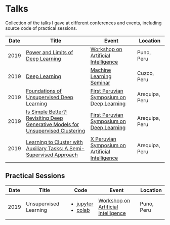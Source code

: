 # Talks
Collection of the talks I gave at different conferences and events, including source code of practical sessions.


Date  | Title | Event | Location |
------------- | ------------- | ------------- | ------------- |
2019  | [Power and Limits of Deep Learning](https://drive.google.com/open?id=14I7VSkDa2_dg651_RU8E5OEQe2hLmLGv) | [Workshop on Artificial Intelligence](https://sites.google.com/view/wia2019) | Puno, Peru
2019  | [Deep Learning](https://drive.google.com/open?id=1kxkDHyQbozhplQrPAxh_K147OosU7Z4_) | [Machine Learning Seminar](https://acmchaptercusco.github.io/17-01-2019-ml-seminar/) | Cuzco, Peru
2019  | [Foundations of Unsupervised Deep Learning](https://drive.google.com/open?id=1s3JjGPzTP_MDBK7dlpO1JS0yV5YeUTod) | [First Peruvian Symposium on Deep Learning](https://sites.google.com/view/spdl-2019/) | Arequipa, Peru
2019  | [Is Simple Better?: Revisiting Deep Generative Models for Unsupervised Clustering](https://drive.google.com/open?id=1OcDj8FV2B5049X-Es0L5Zjo7ExaNSs4i) | [First Peruvian Symposium on Deep Learning](https://sites.google.com/view/spdl-2019/) | Arequipa, Peru
2019  | [Learning to Cluster with Auxiliary Tasks: A Semi-Supervised Approach](https://drive.google.com/file/d/1P24Zn02VcsWAPD2Suk3gQdfWzQMtRsPd/view) | [X Peruvian Symposium on Artificial Intelligence](https://sites.google.com/view/xspia2018) | Arequipa, Peru

## Practical Sessions

Date  | Title | Code | Event | Location |
------------- | ------------- | ------------- | ------------- | ------------- |
2019 | Unsupervised Learning | <ul><li><a target="_blank"  href="https://github.com/jariasf/talks/blob/master/workshop/UNAP/Aprendizaje_No_Supervisado.ipynb">jupyter</a></li><li><a target="_blank"  href="https://colab.research.google.com/drive/12wuHK9o1hnsJq1d0uZyaQpwZcQSX31Uw">colab</a></li></ul> | [Workshop on Artificial Intelligence](https://sites.google.com/view/wia2019) | Puno, Peru
